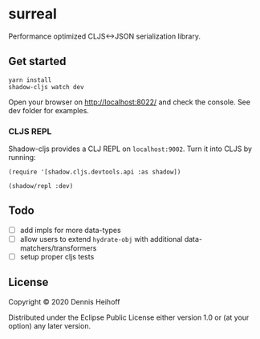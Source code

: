 # surreal

Performance optimized CLJS<->JSON serialization library. 

## Get started

```
yarn install
shadow-cljs watch dev
```

Open your browser on [http://localhost:8022/](http://localhost:8022/) and check the console.
See dev folder for examples.

### CLJS REPL
Shadow-cljs provides a CLJ REPL on `localhost:9002`.
Turn it into CLJS by running: 

```
(require '[shadow.cljs.devtools.api :as shadow])
   
(shadow/repl :dev)
```

## Todo

- [ ] add impls for more data-types
- [ ] allow users to extend `hydrate-obj` with additional data-matchers/transformers
- [ ] setup proper cljs tests

## License

Copyright © 2020 Dennis Heihoff

Distributed under the Eclipse Public License either version 1.0 or (at
your option) any later version.
